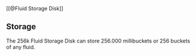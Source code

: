 [[@Fluid Storage Disk]]

## Storage
The 256k Fluid Storage Disk can store 256.000 millibuckets or 256 buckets of any fluid.